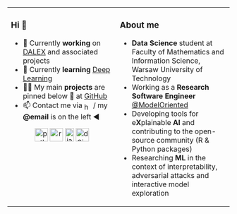 
<table>
<tr>
<td valign="top" width="49%">

### Hi 👋
- 🔭 Currently **working** on [DALEX](https://github.com/ModelOriented/DALEX) and associated projects
- 🌱 Currently **learning** [Deep Learning](https://d2l.ai/index.html)
- 👨‍💻 My main **projects** are pinned below :arrow_down_small: at [GitHub](https://github.com/hbaniecki)
- 📫 Contact me via <a href="https://linkedin.com/in/hbaniecki" target="blank"><img align="center" src="https://cdn.jsdelivr.net/npm/simple-icons@3.0.1/icons/linkedin.svg" alt="hbaniecki" height="16" width="16" /></a> / my **\@email** is on the left :arrow_backward:
</p>

<p align='center'>
<img src="https://upload.wikimedia.org/wikipedia/commons/thumb/c/c3/Python-logo-notext.svg/1920px-Python-logo-notext.svg.png" alt="python" width="30" height="30"/>
<img src="https://upload.wikimedia.org/wikipedia/commons/thumb/1/1b/R_logo.svg/1086px-R_logo.svg.png" alt="r" width="30" height="30"/>
<img src="https://upload.wikimedia.org/wikipedia/en/thumb/3/30/Java_programming_language_logo.svg/1024px-Java_programming_language_logo.svg.png" alt="java" width="20" height="30"/>
<img src="https://upload.wikimedia.org/wikipedia/en/thumb/1/15/Logo_D3.svg/384px-Logo_D3.svg.png" alt="d3js" width="30" height="30"/>
</p>

</td>
<td valign="top" width="51%">

### About me

* **Data Science** student at Faculty of Mathematics and Information Science, Warsaw University of Technology
* Working as a **Research Software Engineer** [@ModelOriented](https://github.com/ModelOriented/)
* Developing tools for e**X**plainable **AI** and contributing to the open-source community (R & Python packages)
* Researching **ML** in the context of interpretability, adversarial attacks and interactive model exploration

</td>
</tr></table>
